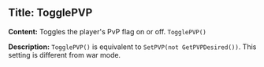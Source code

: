 ## Title: TogglePVP

**Content:**
Toggles the player's PvP flag on or off.
`TogglePVP()`

**Description:**
`TogglePVP()` is equivalent to `SetPVP(not GetPVPDesired())`.
This setting is different from war mode.